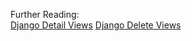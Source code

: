 Further Reading:  
[Django Detail Views](https://docs.djangoproject.com/en/4.0/ref/class-based-views/generic-editing/#deleteview)
[Django Delete Views](https://docs.djangoproject.com/en/4.0/ref/class-based-views/generic-editing/#deleteview)
